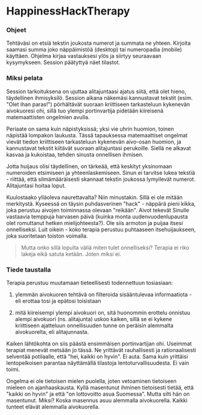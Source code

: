 # HappinessHackTherapy

### Ohjeet 

Tehtäväsi on etsiä tekstin joukosta numerot ja summata ne yhteen. Kirjoita saamasi summa joko näppäimistöä (desktop) tai numeropadia (mobile) käyttäen. Ohjelma kirjaa vastauksesi ylös ja siirtyy seuraavaan kysymykseen. Session päätyttyä näet tilastot.

### Miksi pelata 

Session tarkoituksena on ujuttaa alitajuntaasi ajatus siitä, että olet hieno, täydellinen ihmisyksilö. Session aikana näkemäsi kannustavat tekstit (esim. "Olet ihan paras!") pörhältävät suoraan kriittiseen tarkasteluun kykenevän aivokuoresi ohi, sillä tuo ylempi portinvartija pidetään kiireisenä matemaattisten ongelmien avulla.

Periaate on sama kuin näpistyksissä; yksi vie uhrin huomion, toinen näpistää lompakon laukusta. Tässä tapauksessa matemaattiset ongelmat vievät tiedon kriittiseen tarkasteluun kykenevän aivo-osan huomion, ja kannustavat tekstit kiitävät suoraan alitajuntasi perukoille. Siellä ne alkavat kasvaa ja kukoistaa, tehden sinusta onnellisen ihmisen.

Jotta huijaus olisi täydellinen, on tärkeää, että keskityt yksinomaan numeroiden etsimiseen ja yhteenlaskemiseen. Sinun ei tarvitse lukea tekstiä - riittää, että silmämääräisesti skannaat tekstin joukossa lymyilevät numerot. Alitajuntasi hoitaa loput.

Kuulostaako ylläoleva naurettavalta? Niin minustakin. Sillä ei ole mitään merkitystä. Kyseessä on täysin puhdasverinen "hack" - näppärä pieni kikka, joka perustuu aivojen toiminnassa olevaan "reikään". Aivot tekevät Sinulle vastaavia temppuja harvasen päivä (kuinka monta uudenvuodenlupausta olet romuttanut hetken mielijohteesta?). Ole siis armoton ja puijaa itsesi onnelliseksi. Luit oikein - koko terapia perustuu puhtaaseen itsehuijaukseen, joka suoritetaan toiston voimalla.

> Mutta onko sillä lopulta väliä miten tulet onnelliseksi? Terapia ei riko lakeja eikä satuta ketään. Joten miksi ei.

### Tiede taustalla
Terapia perustuu muutamaan tieteellisesti todennettuun tosiasiaan:

1. ylemmän aivokuoren tehtävä on filteroida sisääntulevaa informaatiota - eli erottaa tosi ja epätosi toisistaan

2. mitä kiireisempi ylempi aivokuori on, sitä huonommin erottelu onnistuu
alempi aivokuori (ns. alitajunta) uskoo kaiken, sillä se ei kykene kriittiseen ajatteluun
onnellisuuden tunne on peräisin alemmalta aivokuorelta, eli alitajunnasta.

Kaiken lähtökohta on siis päästä ensimmäisen portinvartijan ohi. Useimmat terapiat menevät metsään jo tässä. Ne yrittävät rauhallisesti ja rationaalisesti selventää potilaalle, että "hei, kaikki on hyvin". Ei auta. Sama kuin yrittäisi lentopelkoisen parantaa näyttämällä tilastoja lentoturvallisuudesta. Ei vain toimi.

Ongelma ei ole tietoisen mielen puolella, joten vetoaminen tietoiseen mieleen on ajanhaaskausta. Kyllä masentunut ihminen tietoisesti tietää, että "kaikki on hyvin" ja että "on lottovoitto asua Suomessa". Mutta silti hän on masentunut. Miksi? Koska masennus asuu alemmalla aivokuorella. Kaikki tunteet elävät alemmalla aivokuorella.